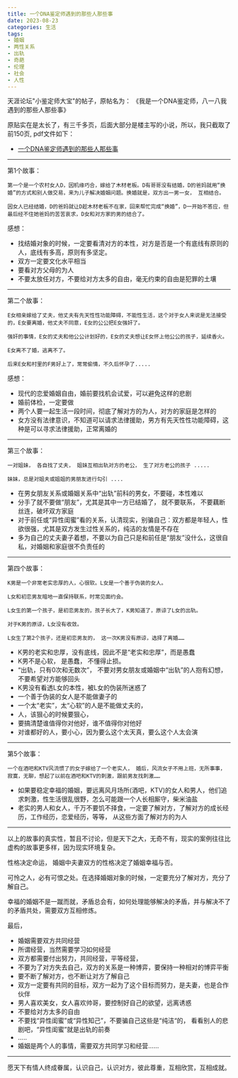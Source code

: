 ```yaml
---
title: 一个DNA鉴定师遇到的那些人那些事
date: 2023-08-23
categories: 生活
tags:
- 婚姻
- 两性关系
- 出轨
- 奇葩
- 伦理
- 社会
- 人性
---
```



天涯论坛"小鉴定师大宝"的帖子，原帖名为： 《我是一个DNA鉴定师，八一八我遇到的那些人那些事》


原贴实在是太长了，有三千多页，后面大部分是楼主写的小说，所以，我只截取了前150页, pdf文件如下：

- [一个DNA鉴定师遇到的那些人那些事](https://raw.githubusercontent.com/youngqqcn/repo4picgo/master/img/%E4%B8%80%E4%B8%AADNA%E9%89%B4%E5%AE%9A%E5%B8%88%E9%81%87%E5%88%B0%E7%9A%84%E9%82%A3%E4%BA%9B%E4%BA%BA%E9%82%A3%E4%BA%9B%E4%BA%8B.pdf)


---
第1个故事：

```
第一个是一个农村女人D，因机缘巧合，嫁给了木材老板。D有哥哥没有结婚，D的爸妈就用“换婚”的方式和别人做交易，来为儿子解决婚姻问题。换婚就是，双方出一男一女， 互相结合。

因女人已经结婚，D的爸妈就让D趁木材老板不在家，回来帮忙完成“换婚”，D一开始不答应，但最后经不住她爸妈的苦苦哀求，D女和对方家的男的结合了。
```


感想：

- 找结婚对象的时候，一定要看清对方的本性，对方是否是一个有底线有原则的人，底线有多高，原则有多坚定。
- 双方一定要文化水平相当
- 要看对方父母的为人
- 不要太放任对方，不要给对方太多的自由，毫无约束的自由是犯罪的土壤

---



第二个故事：

```
E女相亲嫁给了丈夫，他丈夫有先天性性功能障碍，不能性生活，这个对于女人来说是无法接受的，E女要离婚，他丈夫不同意，E女的公公把E女强奸了。

强奸的事情，E女的丈夫和他公公计划好的，E女的丈夫想让E女怀上他公公的孩子，延续香火。

E女离不了婚，逃离不了。

后来E女和村里的F男好上了，常常偷情，不久后怀孕了.....
```


感想：

- 现代的恋爱婚姻自由，婚前要找机会试爱，可以避免这样的悲剧
- 婚前体检，一定要做
- 两个人要一起生活一段时间，彻底了解对方的为人，对方的家庭是怎样的
- 女方没有法律意识，不知道可以请求法律援助，男方有先天性性功能障碍，这种是可以寻求法律援助，正常离婚的


---


第三个故事：

```
一对姐妹， 各自找了丈夫， 姐妹互相出轨对方的老公， 生了对方老公的孩子 .....

妹妹，总是对姐夫或姐姐的男朋友进行勾引 ....

```


- 在男女朋友关系或婚姻关系中“出轨”前科的男女，不要碰，本性难以
- 分手了就不要做“朋友”，尤其是其中一方已结婚了， 就不要联系， 不要藕断丝连，破坏双方家庭
- 对于前任或“异性闺蜜”看的关系，认清现实，别骗自己：双方都是年轻人，性欲很强，尤其是双方发生过性关系的，纯洁的友情是不存在
- 多为自己的丈夫妻子着想，不要以为自己只是和前任是“朋友”没什么，这很自私，对婚姻和家庭很不负责任的



---


第四个故事：

```
K男是一个非常老实忠厚的人，心很软。L女是一个善于伪装的女人。

L女和初恋男友暗地一直保持联系，时常见面约会。

L女生的第一个孩子，是初恋男友的，孩子长大了，K男知道了，原谅了L女的出轨。

对于K男的原谅，L女没有收敛。

L女生了第2个孩子，还是初恋男友的， 这一次K男没有原谅，选择了离婚……

```

- K男的老实和忠厚，没有底线，因此不是“老实和忠厚”，而是愚蠢
- K男不是心软， 是愚蠢， 不懂得止损。
- “出轨，只有0次和无数次”， 不要对男女朋友或婚姻中“出轨”的人抱有幻想， 不要希望对方能够回头
- K男没有看透L女的本性，被L女的伪装所迷惑了
- 一个善于伪装的女人是不能做妻子的
- 一个太“老实”，太“心软”的人是不能做丈夫的，
- 人，该狠心的时候要狠心，
- 要搞清楚谁值得你对他好，谁不值得你对他好
- 对谁都好的人，要小心，因为要么这个太天真，要么这个人太会演



---

第5个故事：

```
一个在酒吧和KTV风流惯了的女子嫁给了一个老实人， 婚后，风流女子不用上班，无所事事，寂寞，无聊，想起了以前在酒吧和KTV的刺激，跟前男友找刺激……
```

- 如果要稳定幸福的婚姻，要远离风月场所(酒吧，KTV)的女人和男人，他们追求刺激，性生活很乱很野，怎么可能跟一个人长相厮守，柴米油盐
- 老实的男人和女人，千万不要饥不择食，一定要了解对方，了解对方的成长经历，工作经历，恋爱经历，等等， 从这些方面了解对方的为人


---


以上的故事的真实性，暂且不讨论，但是天下之大，无奇不有，现实的案例往往比虚构的故事更多样，因为现实环境复杂。



性格决定命运， 婚姻中夫妻双方的性格决定了婚姻幸福与否。


可怜之人，必有可恨之处。在选择婚姻对象的时候，一定要充分了解对方，充分了解自己。

幸福的婚姻不是一蹴而就，矛盾总会有，如何处理能够解决的矛盾，并与解决不了的矛盾共处，需要双方互相修炼。


最后，


- 婚姻需要双方共同经营
- 所谓经营，当然需要学习如何经营
- 双方都需要付出努力，共同经营，平等经营，
- 不要为了对方失去自己，双方的关系是一种博弈，要保持一种相对的博弈平衡
- 要不断了解对方，也不断让对方了解自己
- 双方一定要有共同的目标，双方一起为了这个目标而努力，是夫妻，也是合作伙伴
- 男人喜欢美女，女人喜欢帅哥，要控制好自己的欲望，远离诱惑
- 不要给对方太多的自由
- 不要找“异性闺蜜”或“异性知己”，不要骗自己这些是“纯洁“的， 看看别人的悲剧吧，“异性闺蜜”就是出轨的前奏
- .....
- 婚姻是两个人的事情，需要双方共同学习和经营……



---

愿天下有情人终成眷属，认识自己，认识对方，彼此尊重，互相欣赏，互相成就。